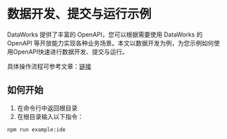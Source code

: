 # 数据开发、提交与运行示例

DataWorks 提供了丰富的 OpenAPI，您可以根据需要使用 DataWorks 的 OpenAPI 等开放能力实现各种业务场景。本文以数据开发为例，为您示例如何使用OpenAPI快速进行数据开发、提交与运行。

具体操作流程可参考文章：[链接](https://openplatform.data.aliyun.com/playground/case?id=ide)

## 如何开始

1. 在命令行中返回根目录
2. 在根目录输入以下指令：

```shell
npm run example:ide
```
